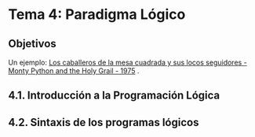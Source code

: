 # Tema 4: Paradigma Lógico



## Objetivos

Un ejemplo: [Los caballeros de la mesa cuadrada y sus locos seguidores - Monty Python and the Holy Grail - 1975](https://www.youtube.com/watch?v=EMGm8Heu_00) .

## 4.1. Introducción a la Programación Lógica  



## 4.2. Sintaxis de los programas lógicos

